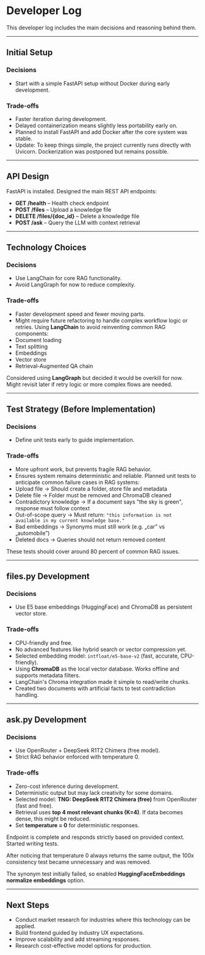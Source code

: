 # Developer Log

This developer log includes the main decisions and reasoning behind them.

---

## Initial Setup

### Decisions

* Start with a simple FastAPI setup without Docker during early development.

### Trade-offs

* Faster iteration during development.
* Delayed containerization means slightly less portability early on.
* Planned to install FastAPI and add Docker after the core system was stable.
* Update: To keep things simple, the project currently runs directly with Uvicorn. Dockerization was postponed but remains possible.

---

## API Design

FastAPI is installed. Designed the main REST API endpoints:

* **GET /health** – Health check endpoint
* **POST /files** – Upload a knowledge file
* **DELETE /files/{doc_id}** – Delete a knowledge file
* **POST /ask** – Query the LLM with context retrieval

---

## Technology Choices

### Decisions

* Use LangChain for core RAG functionality.
* Avoid LangGraph for now to reduce complexity.

### Trade-offs

* Faster development speed and fewer moving parts.
* Might require future refactoring to handle complex workflow logic or retries.
  Using **LangChain** to avoid reinventing common RAG components:
* Document loading
* Text splitting
* Embeddings
* Vector store
* Retrieval-Augmented QA chain

Considered using **LangGraph** but decided it would be overkill for now. Might revisit later if retry logic or more complex flows are needed.

---

## Test Strategy (Before Implementation)

### Decisions

* Define unit tests early to guide implementation.

### Trade-offs

* More upfront work, but prevents fragile RAG behavior.
* Ensures system remains deterministic and reliable.
  Planned unit tests to anticipate common failure cases in RAG systems:
* Upload file → Should create a folder, store file and metadata
* Delete file → Folder must be removed and ChromaDB cleaned
* Contradictory knowledge → If a document says "the sky is green", response must follow context
* Out-of-scope query → Must return: `"this information is not available in my current knowledge base."`
* Bad embeddings → Synonyms must still work (e.g. „car” vs „automobile”)
* Deleted docs → Queries should not return removed content

These tests should cover around 80 percent of common RAG issues.

---

## files.py Development

### Decisions

* Use E5 base embeddings (HuggingFace) and ChromaDB as persistent vector store.

### Trade-offs

* CPU-friendly and free.
* No advanced features like hybrid search or vector compression yet.
* Selected embedding model: `intfloat/e5-base-v2` (fast, accurate, CPU-friendly).
* Using **ChromaDB** as the local vector database. Works offline and supports metadata filters.
* LangChain's Chroma integration made it simple to read/write chunks.
* Created two documents with artificial facts to test contradiction handling.

---

## ask.py Development

### Decisions

* Use OpenRouter + DeepSeek R1T2 Chimera (free model).
* Strict RAG behavior enforced with temperature 0.

### Trade-offs

* Zero-cost inference during development.
* Deterministic output but may lack creativity for some domains.
* Selected model: **TNG: DeepSeek R1T2 Chimera (free)** from OpenRouter (fast and free).
* Retrieval uses **top 4 most relevant chunks (K=4)**. If data becomes dense, this might be reduced.
* Set **temperature = 0** for deterministic responses.

Endpoint is complete and responds strictly based on provided context. Started writing tests.

After noticing that temperature 0 always returns the same output, the 100x consistency test became unnecessary and was removed.

The synonym test initially failed, so enabled **HuggingFaceEmbeddings normalize embeddings** option.

---

## Next Steps

* Conduct market research for industries where this technology can be applied.
* Build frontend guided by industry UX expectations.
* Improve scalability and add streaming responses.
* Research cost-effective model options for production.